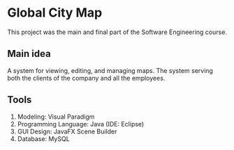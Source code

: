 # Global City Map
This project was the main and final part of the Software Engineering course.

## Main idea
A system for viewing, editing, and managing maps.
The system serving both the clients of the company and all the employees.

## Tools 
1. Modeling: Visual Paradigm
2. Programming Language: Java (IDE: Eclipse)
3. GUI Design: JavaFX Scene Builder
4. Database: MySQL
